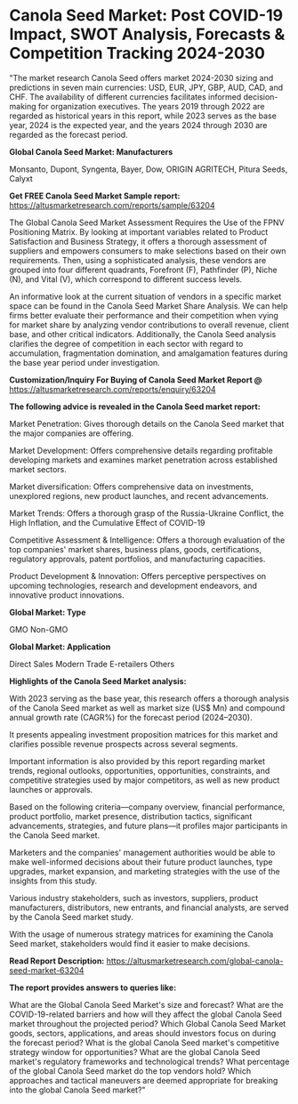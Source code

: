 <h1>Canola Seed Market: Post COVID-19 Impact, SWOT Analysis, Forecasts & Competition Tracking 2024-2030</h1>

"The market research Canola Seed offers market 2024-2030 sizing and predictions in seven main currencies: USD, EUR, JPY, GBP, AUD, CAD, and CHF. The availability of different currencies facilitates informed decision-making for organization executives. The years 2019 through 2022 are regarded as historical years in this report, while 2023 serves as the base year, 2024 is the expected year, and the years 2024 through 2030 are regarded as the forecast period.

<b>Global Canola Seed Market: Manufacturers</b>

Monsanto, Dupont, Syngenta, Bayer, Dow, ORIGIN AGRITECH, Pitura Seeds, Calyxt

<b>Get FREE Canola Seed Market Sample report:</b> <a href="https://altusmarketresearch.com/reports/sample/63204">https://altusmarketresearch.com/reports/sample/63204</a>

The Global Canola Seed Market Assessment Requires the Use of the FPNV Positioning Matrix. By looking at important variables related to Product Satisfaction and Business Strategy, it offers a thorough assessment of suppliers and empowers consumers to make selections based on their own requirements. Then, using a sophisticated analysis, these vendors are grouped into four different quadrants, Forefront (F), Pathfinder (P), Niche (N), and Vital (V), which correspond to different success levels.

An informative look at the current situation of vendors in a specific market space can be found in the Canola Seed Market Share Analysis. We can help firms better evaluate their performance and their competition when vying for market share by analyzing vendor contributions to overall revenue, client base, and other critical indicators. Additionally, the Canola Seed analysis clarifies the degree of competition in each sector with regard to accumulation, fragmentation domination, and amalgamation features during the base year period under investigation.

<b>Customization/Inquiry For Buying of Canola Seed Market Report @</b> <a href="https://altusmarketresearch.com/reports/enquiry/63204">https://altusmarketresearch.com/reports/enquiry/63204</a>

<b>The following advice is revealed in the Canola Seed market report:</b>

Market Penetration: Gives thorough details on the Canola Seed market that the major companies are offering.

Market Development: Offers comprehensive details regarding profitable developing markets and examines market penetration across established market sectors.

Market diversification: Offers comprehensive data on investments, unexplored regions, new product launches, and recent advancements.

Market Trends: Offers a thorough grasp of the Russia-Ukraine Conflict, the High Inflation, and the Cumulative Effect of COVID-19

Competitive Assessment & Intelligence: Offers a thorough evaluation of the top companies' market shares, business plans, goods, certifications, regulatory approvals, patent portfolios, and manufacturing capacities.

Product Development & Innovation: Offers perceptive perspectives on upcoming technologies, research and development endeavors, and innovative product innovations.

<b>Global Market: Type</b>

GMO
Non-GMO

<b>Global Market: Application</b>

Direct Sales
Modern Trade
E-retailers
Others


<b>Highlights of the Canola Seed Market analysis:</b>

With 2023 serving as the base year, this research offers a thorough analysis of the Canola Seed market as well as market size (US$ Mn) and compound annual growth rate (CAGR%) for the forecast period (2024–2030).

It presents appealing investment proposition matrices for this market and clarifies possible revenue prospects across several segments.

Important information is also provided by this report regarding market trends, regional outlooks, opportunities, opportunities, constraints, and competitive strategies used by major competitors, as well as new product launches or approvals.

Based on the following criteria—company overview, financial performance, product portfolio, market presence, distribution tactics, significant advancements, strategies, and future plans—it profiles major participants in the Canola Seed market.

Marketers and the companies' management authorities would be able to make well-informed decisions about their future product launches, type upgrades, market expansion, and marketing strategies with the use of the insights from this study.

Various industry stakeholders, such as investors, suppliers, product manufacturers, distributors, new entrants, and financial analysts, are served by the Canola Seed market study.

With the usage of numerous strategy matrices for examining the Canola Seed market, stakeholders would find it easier to make decisions.

<b>Read Report Description:</b> <a href="https://altusmarketresearch.com/global-canola-seed-market-63204">https://altusmarketresearch.com/global-canola-seed-market-63204</a>

<b>The report provides answers to queries like:</b>

What are the Global Canola Seed Market's size and forecast?
What are the COVID-19-related barriers and how will they affect the global Canola Seed market throughout the projected period?
Which Global Canola Seed Market goods, sectors, applications, and areas should investors focus on during the forecast period?
What is the global Canola Seed market's competitive strategy window for opportunities?
What are the global Canola Seed market's regulatory frameworks and technological trends?
What percentage of the global Canola Seed market do the top vendors hold?
Which approaches and tactical maneuvers are deemed appropriate for breaking into the global Canola Seed market?"
